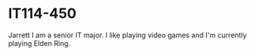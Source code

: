 # IT114-450
Jarrett
I am a senior IT major. I like playing video games and I'm currently playing Elden Ring.
